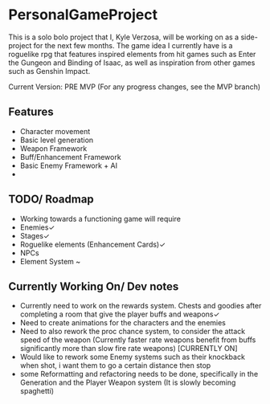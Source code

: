 # PersonalGameProject
 This is a solo bolo project that I, Kyle Verzosa, will be working on as a side-project for the next few months. The game idea I currently have is a roguelike rpg that features inspired elements from hit games such as Enter the Gungeon and Binding of Isaac, as well as inspiration from other games such as Genshin Impact.

 Current Version: PRE MVP (For any progress changes, see the MVP branch)

 ## Features
 - Character movement
 - Basic level generation
 - Weapon Framework
 - Buff/Enhancement Framework
 - Basic Enemy Framework + AI
 - 

 ## TODO/ Roadmap
 - Working towards a functioning game will require
 - Enemies✓
 - Stages✓
 - Roguelike elements (Enhancement Cards)✓
 - NPCs
 - Element System ~

## Currently Working On/ Dev notes
- Currently need to work on the rewards system. Chests and goodies after completing a room that give the player buffs and weapons✓
- Need to create animations for the characters and the enemies
- Need to also rework the proc chance system, to consider the attack speed of the weapon (Currently faster rate weapons benefit from buffs significantly more than slow fire rate weapons) [CURRENTLY ON]
- Would like to rework some Enemy systems such as their knockback when shot, i want them to go a certain distance then stop
- some Reformatting and refactoring needs to be done, specifically in the Generation and the Player Weapon system (It is slowly becoming spaghetti) 

